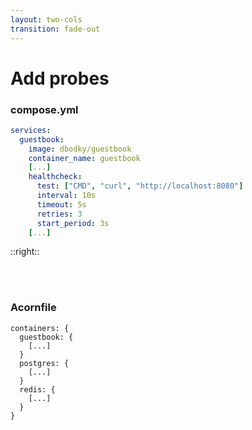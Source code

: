 ```yaml
---
layout: two-cols
transition: fade-out
---
```


# Add probes

### compose.yml

```yaml {2,6-11} {maxHeight:'350px'}
services:
  guestbook:
    image: dbodky/guestbook
    container_name: guestbook
    [...]
    healthcheck:
      test: ["CMD", "curl", "http://localhost:8080"]
      interval: 10s
      timeout: 5s
      retries: 3
      start_period: 3s
    [...]
```


::right::

<br />

<br />

### Acornfile

```cue {monaco} {height:'350px'}
containers: {
  guestbook: {
    [...]
  }
  postgres: {
    [...]
  }
  redis: {
    [...]
  }
}
```